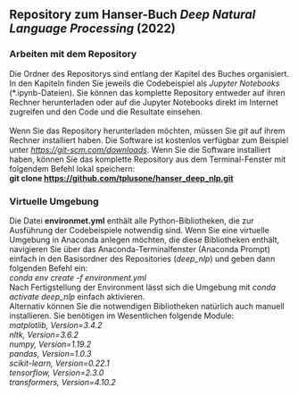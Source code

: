 ## Repository zum Hanser-Buch *Deep Natural Language Processing* (2022)
### Arbeiten mit dem Repository 
Die Ordner des Repositorys sind entlang der Kapitel des Buches organisiert. 
In den Kapiteln finden Sie jeweils die Codebeispiel als *Jupyter Notebooks* (\*.ipynb-Dateien). 
Sie können das komplette Repository entweder auf ihren Rechner herunterladen oder auf die Jupyter Notebooks direkt im Internet zugreifen 
und den Code und die Resultate einsehen.<br><br>
Wenn Sie das Repository herunterladen möchten, müssen Sie *git* auf ihrem Rechner installiert haben. Die Software ist kostenlos verfügbar
zum Beispiel unter *https://git-scm.com/downloads*. Wenn Sie die Software installiert haben, können Sie das komplette Repository
aus dem Terminal-Fenster mit folgendem Befehl lokal speichern:<br>
**git clone https://github.com/tplusone/hanser_deep_nlp.git** 
<br>
### Virtuelle Umgebung
Die Datei **environmet.yml** enthält alle Python-Bibliotheken, die zur Ausführung der Codebeispiele notwendig sind. 
Wenn Sie eine virtuelle Umgebung in Anaconda anlegen möchten, die diese Bibliotheken enthält, navigieren Sie über das Anaconda-Terminalfenster
(Anaconda Prompt) einfach in den Basisordner des Repositories (*deep_nlp*) und geben dann folgenden Befehl ein:<br>
*conda env create -f environment.yml* <br>
Nach Fertigstellung der Environment lässt sich die Umgebung mit *conda activate deep_nlp* einfach aktivieren.<br>
Alternativ können Sie die notwendigen Bibliotheken natürlich auch manuell installieren. Sie benötigen im Wesentlichen folgende Module:<br>
*matplotlib, Version=3.4.2<br>
nltk, Version=3.6.2<br>
numpy, Version=1.19.2<br>
pandas, Version=1.0.3<br>
scikit-learn, Version=0.22.1<br>
tensorflow, Version=2.3.0<br>
transformers, Version=4.10.2*
